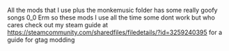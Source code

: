 All the mods that I use plus the monkemusic folder has some really goofy songs 0_0
Erm so these mods I use all the time some dont work but who cares check out my steam guide at https://steamcommunity.com/sharedfiles/filedetails/?id=3259240395 for a guide for gtag modding
